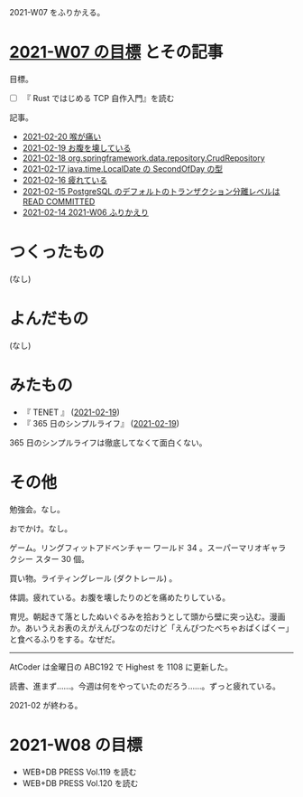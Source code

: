2021-W07 をふりかえる。

# [2021-W07 の目標][2021-02-14] とその記事

目標。

- ☐ 『 Rust ではじめる TCP 自作入門』を読む

記事。

- [2021-02-20 喉が痛い][2021-02-20]
- [2021-02-19 お腹を壊している][2021-02-19]
- [2021-02-18 org.springframework.data.repository.CrudRepository][2021-02-18]
- [2021-02-17 java.time.LocalDate の SecondOfDay の型][2021-02-17]
- [2021-02-16 疲れている][2021-02-16]
- [2021-02-15 PostgreSQL のデフォルトのトランザクション分離レベルは READ COMMITTED][2021-02-15]
- [2021-02-14 2021-W06 ふりかえり][2021-02-14]

# つくったもの

(なし)

# よんだもの

(なし)

# みたもの

- 『 TENET 』 ([2021-02-19][])
- 『 365 日のシンプルライフ』 ([2021-02-19][])

365 日のシンプルライフは徹底してなくて面白くない。

# その他

勉強会。なし。

おでかけ。なし。

ゲーム。リングフィットアドベンチャー ワールド 34 。スーパーマリオギャラクシー スター 30 個。

買い物。ライティングレール (ダクトレール) 。

体調。疲れている。お腹を壊したりのどを痛めたりしている。

育児。朝起きて落としたぬいぐるみを拾おうとして頭から壁に突っ込む。漫画か。あいうえお表のえがえんぴつなのだけど「えんぴつたべちゃおぱくぱくー」と食べるふりをする。なぜだ。

---

AtCoder は金曜日の ABC192 で Highest を 1108 に更新した。

読書、進まず……。今週は何をやっていたのだろう……。ずっと疲れている。

2021-02 が終わる。

# 2021-W08 の目標

- WEB+DB PRESS Vol.119 を読む
- WEB+DB PRESS Vol.120 を読む

[2021-02-14]: https://blog.bouzuya.net/2021/02/14/
[2021-02-15]: https://blog.bouzuya.net/2021/02/15/
[2021-02-16]: https://blog.bouzuya.net/2021/02/16/
[2021-02-17]: https://blog.bouzuya.net/2021/02/17/
[2021-02-18]: https://blog.bouzuya.net/2021/02/18/
[2021-02-19]: https://blog.bouzuya.net/2021/02/19/
[2021-02-20]: https://blog.bouzuya.net/2021/02/20/
